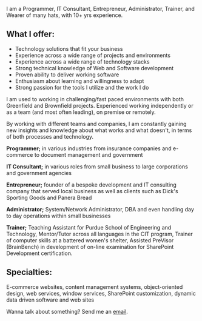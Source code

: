 I am a Programmer, IT Consultant, Entrepreneur, Administrator, Trainer, and
Wearer of many hats, with 10+ yrs experience.

## What I offer:

  * Technology solutions that fit your business
  * Experience across a wide range of projects and environments
  * Experience across a wide range of technology stacks
  * Strong technical knowledge of Web and Software development
  * Proven ability to deliver working software
  * Enthusiasm about learning and willingness to adapt
  * Strong passion for the tools I utilize and the work I do

I am used to working in challenging/fast paced environments with both
Greenfield and Brownfield projects. Experienced working independently or as a
team (and most often leading), on premise or remotely.

By working with different teams and companies, I am constantly gaining new
insights and knowledge about what works and what doesn't, in terms of both
processes and technology.

**Programmer;** in various industries from insurance companies and e-commerce to document management and government

**IT Consultant;** in various roles from small business to large corporations and government agencies

**Entrepreneur;** founder of a bespoke development and IT consulting company that served local business as well as clients such as Dick's Sporting Goods and Panera Bread 

**Administrator;** System/Network Administrator, DBA and even handling day to day operations within small businesses

**Trainer;** Teaching Assistant for Purdue School of Engineering and Technology, Mentor/Tutor across all languages in the CIT program, Trainer of computer skills at a battered women's shelter, Assisted PreVisor (BrainBench) in development of on-line examination for SharePoint Development certification. 

## Specialties:

E-commerce websites, content management systems, object-oriented design, web
services, window services, SharePoint customization, dynamic data driven
software and web sites

Wanna talk about something? Send me an
[email](mailto:&#114;&#099;&#108;&#097;&#110;&#097;&#110;&#064;&#117;&#116;&#111;&#112;&#105;&#097;&#110;&#099;&#111;&#110;&#099;&#101;&#112;&#116;&#046;&#099;&#111;&#109;).
